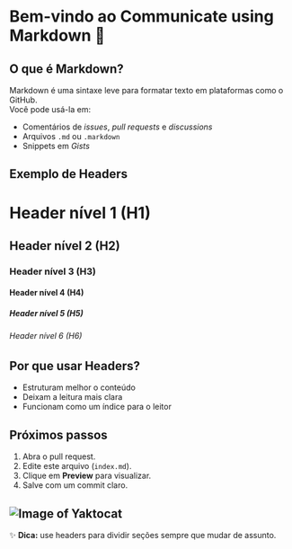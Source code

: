 # Bem-vindo ao Communicate using Markdown 👋

## O que é Markdown?
Markdown é uma sintaxe leve para formatar texto em plataformas como o GitHub.  
Você pode usá-la em:
- Comentários de *issues*, *pull requests* e *discussions*
- Arquivos `.md` ou `.markdown`
- Snippets em *Gists*

## Exemplo de Headers
# Header nível 1 (H1)
## Header nível 2 (H2)
### Header nível 3 (H3)
#### Header nível 4 (H4)
##### Header nível 5 (H5)
###### Header nível 6 (H6)

## Por que usar Headers?
- Estruturam melhor o conteúdo  
- Deixam a leitura mais clara  
- Funcionam como um índice para o leitor  

## Próximos passos
1. Abra o pull request.  
2. Edite este arquivo (`index.md`).  
3. Clique em **Preview** para visualizar.  
4. Salve com um commit claro.  

![Image of Yaktocat](https://octodex.github.com/images/yaktocat.png)
---

✨ **Dica:** use headers para dividir seções sempre que mudar de assunto.

